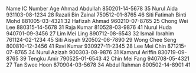 Name                 IC Number       Age
Ahmad Abdullah      850201-14-5678    35
Nurul Aida          931103-08-1234    28
Razali Bin Zainal   750512-01-8765    46
Siti Fatimah Binti Mohd 881005-03-4321 32
Hafizah Ahmad       960210-07-8765    25
Chong Wei Lee       880315-14-5678    31
Raja Kumar          810528-03-9876    41
Nurul Huda          940701-09-3456    27
Lim Mei Ling        890712-08-6543    32
Ismail Ibrahim      761124-02-1234    45
Siti Aisyah         920502-06-7890    29
Wong Chee Seng      800810-12-3456    41
Ravi Kumar          930927-11-2345    28
Lee Mei Chin        871215-07-8765    34
Nurul Azizah        900303-08-9876    31
Kamarul Ariffin     830719-09-8765    39
Tengku Amir         790525-01-6543    42
Chin Mei Fang       940708-05-4321    27
Tan Swee Hoon       870904-03-5678    34
Abdul Rahman        800502-14-8901    41
